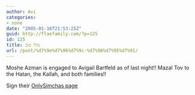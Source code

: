 ```yaml
---
author: Avi
categories:
- none
date: "2005-01-16T21:53:25Z"
guid: http://flaxfamily.com/?p=125
id: 125
title: מזל טוב
url: /post/%d7%9e%d7%96%d7%9c-%d7%98%d7%95%d7%91/
---
```

Moshe Azman is engaged to Avigail Bartfeld as of last night!! Mazal Tov to the Hatan, the Kallah, and both families!!

Sign their [OnlySimchas page](http://jewrl.com/?ov1)
